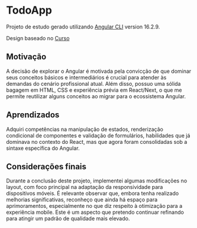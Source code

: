 # TodoApp

Projeto de estudo gerado utilizando [Angular CLI](https://github.com/angular/angular-cli) version 16.2.9.

Design baseado no [Curso](https://balta.io/player/assistir/5c6b2cc2-e717-9a27-eb62-bae000000000)
 
## Motivação
A decisão de explorar o Angular é motivada pela convicção de que dominar seus conceitos básicos e intermediários é crucial para atender às demandas do cenário profissional atual. Além disso, possuo uma sólida bagagem em HTML, CSS e experiência prévia em React/Next, o que me permite reutilizar alguns conceitos ao migrar para o ecossistema Angular.

## Aprendizados
Adquiri competências na manipulação de estados, renderização condicional de componentes e validação de formulários, habilidades que já dominava no contexto do React, mas que agora foram consolidadas sob a sintaxe específica do Angular.
  
## Considerações finais
Durante a conclusão deste projeto, implementei algumas modificações no layout, com foco principal na adaptação da responsividade para dispositivos móveis. É relevante observar que, embora tenha realizado melhorias significativas, reconheço que ainda há espaço para aprimoramentos, especialmente no que diz respeito à otimização para a experiência mobile. Este é um aspecto que pretendo continuar refinando para atingir um padrão de qualidade mais elevado.

